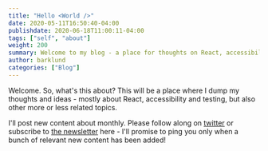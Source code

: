 ```yaml
---
title: "Hello <World />"
date: 2020-05-11T16:50:40-04:00
publishdate: 2020-06-18T11:00:11-04:00
tags: ["self", "about"]
weight: 200
summary: Welcome to my blog - a place for thoughts on React, accessibility and testing.
author: barklund
categories: ["Blog"]
---
```


Welcome. So, what's this about? This will be a place where I dump my thoughts and ideas - mostly about React, accessibility and testing, but also other more or less related topics.

I'll post new content about monthly. Please follow along on [twitter](https://www.twitter.com/barklund) or subscribe to [the newsletter](/newsletter) here - I'll promise to ping you only when a bunch of relevant new content has been added!
